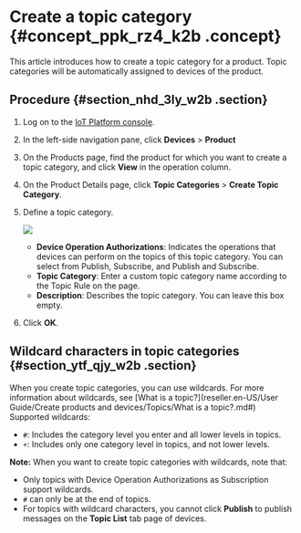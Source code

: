 # Create a topic category {#concept_ppk_rz4_k2b .concept}

This article introduces how to create a topic category for a product. Topic categories will be automatically assigned to devices of the product.

## Procedure {#section_nhd_3ly_w2b .section}

1.  Log on to the [IoT Platform console](https://partners-intl.console.aliyun.com/#/iot).
2.  In the left-side navigation pane, click **Devices** \> **Product**
3.  On the Products page, find the product for which you want to create a topic category, and click **View** in the operation column.
4.  On the Product Details page, click **Topic Categories** \> **Create Topic Category**.
5.  Define a topic category.

    ![](http://static-aliyun-doc.oss-cn-hangzhou.aliyuncs.com/assets/img/15450/15549651697118_en-US.png)

    -   **Device Operation Authorizations**: Indicates the operations that devices can perform on the topics of this topic category. You can select from Publish, Subscribe, and Publish and Subscribe.
    -   **Topic Category**: Enter a custom topic category name according to the Topic Rule on the page.
    -   **Description**: Describes the topic category. You can leave this box empty.
6.  Click **OK**.

## Wildcard characters in topic categories {#section_ytf_qjy_w2b .section}

When you create topic categories, you can use wildcards. For more information about wildcards, see [What is a topic?](reseller.en-US/User Guide/Create products and devices/Topics/What is a topic?.md#) Supported wildcards:

-   `#`: Includes the category level you enter and all lower levels in topics.
-   `+`: Includes only one category level in topics, and not lower levels.

**Note:** When you want to create topic categories with wildcards, note that:

-   Only topics with Device Operation Authorizations as Subscription support wildcards.
-   `#` can only be at the end of topics.
-   For topics with wildcard characters, you cannot click **Publish** to publish messages on the **Topic List** tab page of devices.

